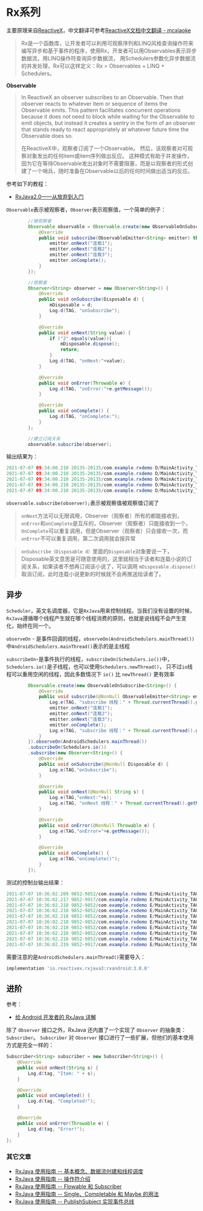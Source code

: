 # Rx系列

主要原理来自[ReactiveX](http://reactivex.io/)，中文翻译可参考[ReactiveX文档中文翻译 - mcxiaoke](https://mcxiaoke.gitbooks.io/rxdocs/content/Intro.html)

> Rx是一个函数库，让开发者可以利用可观察序列和LINQ风格查询操作符来编写异步和基于事件的程序，使用Rx，开发者可以用Observables表示异步数据流，用LINQ操作符查询异步数据流， 用Schedulers参数化异步数据流的并发处理，Rx可以这样定义：Rx = Observables + LINQ + Schedulers。

**Observable**

> In ReactiveX an observer subscribes to an Observable. Then that observer reacts to whatever item or sequence of items the Observable emits. This pattern facilitates concurrent operations because it does not need to block while waiting for the Observable to emit objects, but instead it creates a sentry in the form of an observer that stands ready to react appropriately at whatever future time the Observable does so.
>
> 在ReactiveX中，观察者订阅了一个Observable。 然后，该观察者对可观察对象发出的任何item或item序列做出反应。 这种模式有助于并发操作，因为它在等待Observable发出对象时不需要阻塞，而是以观察者的形式创建了一个哨兵，随时准备在Observable以后的任何时间做出适当的反应。



参考如下的教程：

+ [RxJava2.0——从放弃到入门](https://www.jianshu.com/p/cd3557b1a474)



`Observable`表示被观察者，`Observer`表示观察值，一个简单的例子：

```java
        //被观察者
        Observable observable = Observable.create(new ObservableOnSubscribe<String>() {
            @Override
            public void subscribe(ObservableEmitter<String> emitter) throws Exception {
                emitter.onNext("连载1");
                emitter.onNext("连载2");
                emitter.onNext("连载3");
                emitter.onComplete();
            }
        });

        //观察者
        Observer<String> observer = new Observer<String>() {
            @Override
            public void onSubscribe(Disposable d) {
                mDisposable = d;
                Log.d(TAG, "onSubscribe");
            }

            @Override
            public void onNext(String value) {
                if ("2".equals(value)){
                    mDisposable.dispose();
                    return;
                }
                Log.d(TAG, "onNext:"+value);
            }

            @Override
            public void onError(Throwable e) {
                Log.d(TAG, "onError:"+e.getMessage());
            }

            @Override
            public void onComplete() {
                Log.d(TAG, "onComplete:");
            }
        };

        //建立订阅关系
        observable.subscribe(observer);
```

输出结果为：

```java
2021-07-07 09:34:00.210 20135-20135/com.example.rxdemo D/MainActivity_TAG: onSubscribe
2021-07-07 09:34:00.210 20135-20135/com.example.rxdemo D/MainActivity_TAG: onNext:连载1
2021-07-07 09:34:00.210 20135-20135/com.example.rxdemo D/MainActivity_TAG: onNext:连载2
2021-07-07 09:34:00.210 20135-20135/com.example.rxdemo D/MainActivity_TAG: onNext:连载3
2021-07-07 09:34:00.210 20135-20135/com.example.rxdemo D/MainActivity_TAG: onComplete:
```

`observable.subscribe(observer);`表示被观察值被观察值订阅了

> `onNext`方法可以无限调用，Observer（观察者）所有的都能接收到，`onError`和`onComplete`是互斥的，Observer（观察者）只能接收到一个，`OnComplete`可以重复调用，但是Observer（观察者）只会接收一次，而`onError`不可以重复调用，第二次调用就会报异常

> `onSubscribe（Disposable d）`里面的`Disposable`对象要说一下，Disposable英文意思是可随意使用的，这里就相当于读者和连载小说的订阅关系，如果读者不想再订阅该小说了，可以调用 `mDisposable.dispose()`取消订阅，此时连载小说更新的时候就不会再推送给读者了。



## 异步

`Scheduler`，英文名调度器，它是`RxJava`用来控制线程。当我们没有设置的时候，`RxJava`遵循哪个线程产生就在哪个线程消费的原则，也就是说线程不会产生变化，始终在同一个。

`observeOn` - 是事件回调的线程，`observeOn(AndroidSchedulers.mainThread())`中`AndroidSchedulers.mainThread()`表示的是主线程

`subscribeOn`-是事件执行的线程，`subscribeOn(Schedulers.io())`中，`Schedulers.io()`是子线程，也可以使用`Schedulers.newThread()`， 只不过`io`线程可以重用空闲的线程，因此多数情况下 `io()` 比 `newThread()` 更有效率

```java
        Observable.create(new ObservableOnSubscribe<String>() {
            @Override
            public void subscribe(@NonNull ObservableEmitter<String> emitter) throws Throwable {
                Log.e(TAG, "subscribe 线程：" + Thread.currentThread().getName());
                emitter.onNext("连载1");
                emitter.onNext("连载2");
                emitter.onNext("连载3");
                emitter.onComplete();
                Log.e(TAG, "subscribe 线程：" + Thread.currentThread().getName());
            }
        }).observeOn(AndroidSchedulers.mainThread())
        .subscribeOn(Schedulers.io())
        .subscribe(new Observer<String>() {
            @Override
            public void onSubscribe(@NonNull Disposable d) {
                Log.e(TAG,"onSubscribe");
            }

            @Override
            public void onNext(@NonNull String s) {
                Log.e(TAG,"onNext:"+s);
                Log.e(TAG, "onNext 线程：" + Thread.currentThread().getName());
            }

            @Override
            public void onError(@NonNull Throwable e) {
                Log.e(TAG,"onError="+e.getMessage());
            }

            @Override
            public void onComplete() {
                Log.e(TAG,"onComplete()");
            }
        });
```

测试的控制台输出结果：

```java
2021-07-07 10:36:02.209 9852-9852/com.example.rxdemo E/MainActivity_TAG: onSubscribe
2021-07-07 10:36:02.217 9852-9917/com.example.rxdemo E/MainActivity_TAG: subscribe 线程：RxCachedThreadScheduler-1
2021-07-07 10:36:02.218 9852-9852/com.example.rxdemo E/MainActivity_TAG: onNext:连载1
2021-07-07 10:36:02.218 9852-9852/com.example.rxdemo E/MainActivity_TAG: onNext 线程：main
2021-07-07 10:36:02.218 9852-9852/com.example.rxdemo E/MainActivity_TAG: onNext:连载2
2021-07-07 10:36:02.218 9852-9852/com.example.rxdemo E/MainActivity_TAG: onNext 线程：main
2021-07-07 10:36:02.218 9852-9852/com.example.rxdemo E/MainActivity_TAG: onNext:连载3
2021-07-07 10:36:02.218 9852-9852/com.example.rxdemo E/MainActivity_TAG: onNext 线程：main
2021-07-07 10:36:02.218 9852-9852/com.example.rxdemo E/MainActivity_TAG: onComplete()
2021-07-07 10:36:02.219 9852-9917/com.example.rxdemo E/MainActivity_TAG: subscribe 线程：RxCachedThreadScheduler-1
```

需要注意的是`AndroidSchedulers.mainThread()`需要导入：

```groovy
implementation 'io.reactivex.rxjava3:rxandroid:3.0.0'
```



## 进阶

参考：

+ [给 Android 开发者的 RxJava 详解](https://gank.io/post/560e15be2dca930e00da1083)



除了 `Observer` 接口之外，RxJava 还内置了一个实现了 `Observer` 的抽象类：`Subscriber`。 `Subscriber` 对 `Observer` 接口进行了一些扩展，但他们的基本使用方式是完全一样的：

```java
Subscriber<String> subscriber = new Subscriber<String>() {
    @Override
    public void onNext(String s) {
        Log.d(tag, "Item: " + s);
    }

    @Override
    public void onCompleted() {
        Log.d(tag, "Completed!");
    }

    @Override
    public void onError(Throwable e) {
        Log.d(tag, "Error!");
    }
};
```



### 其它文章

+ [RxJava 使用指南 -- 基本概念、数据流创建和线程调度](https://www.heqiangfly.com/2017/10/10/open-source-rxjava-guide-base/)
+ [RxJava 使用指南 -- 操作符介绍](https://www.heqiangfly.com/2017/10/12/open-source-rxjava-guide-operator/)
+ [RxJava 使用指南 -- Flowable 和 Subscriber](https://www.heqiangfly.com/2017/10/14/open-source-rxjava-guide-flowable/)
+ [RxJava 使用指南 -- Single、Completable 和 Maybe 的用法](https://www.heqiangfly.com/2017/10/18/open-source-rxjava-single-completable-maybe/)
+ [RxJava 使用指南 -- PublishSubject 实现事件总线](https://www.heqiangfly.com/2017/10/20/open-source-rxjava-event-bus/)



































































































